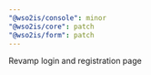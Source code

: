 ```yaml
---
"@wso2is/console": minor
"@wso2is/core": patch
"@wso2is/form": patch
---
```


Revamp login and registration page
